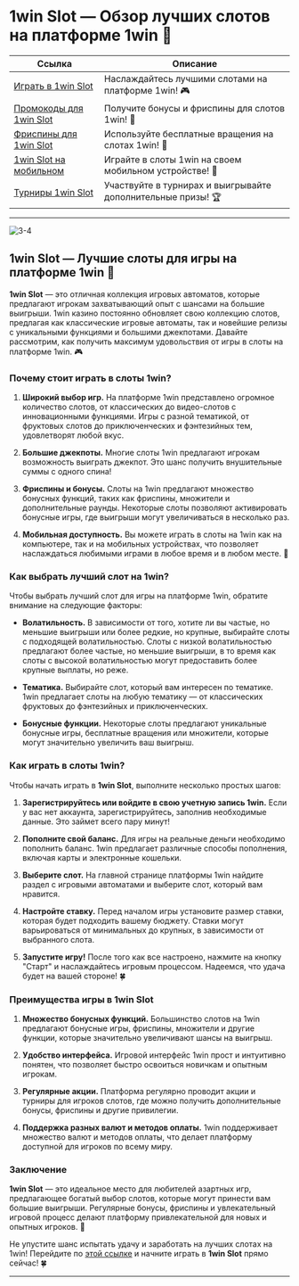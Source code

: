 # 1win Slot — Обзор лучших слотов на платформе 1win 🎰

| **Ссылка**                                | **Описание**             |
|-------------------------------------------|--------------------------|
| [Играть в 1win Slot](https://brandplay.link/6F5VqbyZ) | Наслаждайтесь лучшими слотами на платформе 1win! 🎮 |
| [Промокоды для 1win Slot](https://brandplay.link/6F5VqbyZ) | Получите бонусы и фриспины для слотов 1win! 🎁 |
| [Фриспины для 1win Slot](https://brandplay.link/6F5VqbyZ) | Используйте бесплатные вращения на слотах 1win! 🎰 |
| [1win Slot на мобильном](https://brandplay.link/6F5VqbyZ) | Играйте в слоты 1win на своем мобильном устройстве! 📱 |
| [Турниры 1win Slot](https://brandplay.link/6F5VqbyZ) | Участвуйте в турнирах и выигрывайте дополнительные призы! 🏆 |

---
![3-4](https://github.com/user-attachments/assets/ebda6426-3d79-4dae-89d9-226fe0ab3101)

## 1win Slot — Лучшие слоты для игры на платформе 1win 🎰

**1win Slot** — это отличная коллекция игровых автоматов, которые предлагают игрокам захватывающий опыт с шансами на большие выигрыши. 1win казино постоянно обновляет свою коллекцию слотов, предлагая как классические игровые автоматы, так и новейшие релизы с уникальными функциями и большими джекпотами. Давайте рассмотрим, как получить максимум удовольствия от игры в слоты на платформе 1win. 🎮

### Почему стоит играть в слоты 1win?

1. **Широкий выбор игр.**
   На платформе 1win представлено огромное количество слотов, от классических до видео-слотов с инновационными функциями. Игры с разной тематикой, от фруктовых слотов до приключенческих и фэнтезийных тем, удовлетворят любой вкус.

2. **Большие джекпоты.**
   Многие слоты 1win предлагают игрокам возможность выиграть джекпот. Это шанс получить внушительные суммы с одного спина!

3. **Фриспины и бонусы.**
   Слоты на 1win предлагают множество бонусных функций, таких как фриспины, множители и дополнительные раунды. Некоторые слоты позволяют активировать бонусные игры, где выигрыши могут увеличиваться в несколько раз.

4. **Мобильная доступность.**
   Вы можете играть в слоты на 1win как на компьютере, так и на мобильных устройствах, что позволяет наслаждаться любимыми играми в любое время и в любом месте. 📱

### Как выбрать лучший слот на 1win?

Чтобы выбрать лучший слот для игры на платформе 1win, обратите внимание на следующие факторы:

- **Волатильность.** В зависимости от того, хотите ли вы частые, но меньшие выигрыши или более редкие, но крупные, выбирайте слоты с подходящей волатильностью. Слоты с низкой волатильностью предлагают более частые, но меньшие выигрыши, в то время как слоты с высокой волатильностью могут предоставить более крупные выплаты, но реже.

- **Тематика.** Выбирайте слот, который вам интересен по тематике. 1win предлагает слоты на любую тематику — от классических фруктовых до фэнтезийных и приключенческих.

- **Бонусные функции.** Некоторые слоты предлагают уникальные бонусные игры, бесплатные вращения или множители, которые могут значительно увеличить ваш выигрыш.

### Как играть в слоты 1win?

Чтобы начать играть в **1win Slot**, выполните несколько простых шагов:

1. **Зарегистрируйтесь или войдите в свою учетную запись 1win.**
   Если у вас нет аккаунта, зарегистрируйтесь, заполнив необходимые данные. Это займет всего пару минут!

2. **Пополните свой баланс.**
   Для игры на реальные деньги необходимо пополнить баланс. 1win предлагает различные способы пополнения, включая карты и электронные кошельки.

3. **Выберите слот.**
   На главной странице платформы 1win найдите раздел с игровыми автоматами и выберите слот, который вам нравится.

4. **Настройте ставку.**
   Перед началом игры установите размер ставки, которая будет подходить вашему бюджету. Ставки могут варьироваться от минимальных до крупных, в зависимости от выбранного слота.

5. **Запустите игру!**
   После того как все настроено, нажмите на кнопку "Старт" и наслаждайтесь игровым процессом. Надеемся, что удача будет на вашей стороне! 🍀

### Преимущества игры в 1win Slot

1. **Множество бонусных функций.** Большинство слотов на 1win предлагают бонусные игры, фриспины, множители и другие функции, которые значительно увеличивают шансы на выигрыш.
   
2. **Удобство интерфейса.** Игровой интерфейс 1win прост и интуитивно понятен, что позволяет быстро освоиться новичкам и опытным игрокам.

3. **Регулярные акции.** Платформа регулярно проводит акции и турниры для игроков слотов, где можно получить дополнительные бонусы, фриспины и другие привилегии.

4. **Поддержка разных валют и методов оплаты.** 1win поддерживает множество валют и методов оплаты, что делает платформу доступной для игроков по всему миру.

### Заключение

**1win Slot** — это идеальное место для любителей азартных игр, предлагающее богатый выбор слотов, которые могут принести вам большие выигрыши. Регулярные бонусы, фриспины и увлекательный игровой процесс делают платформу привлекательной для новых и опытных игроков. 🎉

Не упустите шанс испытать удачу и заработать на лучших слотах на 1win! Перейдите по [этой ссылке](https://brandplay.link/6F5VqbyZ) и начните играть в **1win Slot** прямо сейчас! 🍀

---

